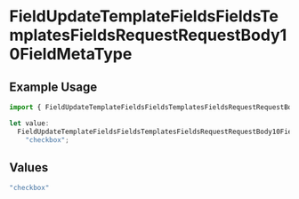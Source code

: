 # FieldUpdateTemplateFieldsFieldsTemplatesFieldsRequestRequestBody10FieldMetaType

## Example Usage

```typescript
import { FieldUpdateTemplateFieldsFieldsTemplatesFieldsRequestRequestBody10FieldMetaType } from "@documenso/sdk-typescript/models/operations";

let value:
  FieldUpdateTemplateFieldsFieldsTemplatesFieldsRequestRequestBody10FieldMetaType =
    "checkbox";
```

## Values

```typescript
"checkbox"
```